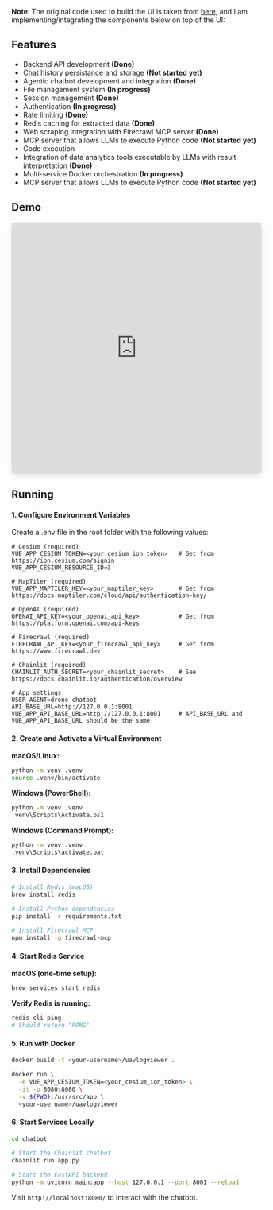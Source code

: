 **Note**: The original code used to build the UI is taken from [here](https://github.com/ArduPilot/UAVLogViewer), and I am implementing/integrating the components below on top of the UI:

## Features

- Backend API development **(Done)**
- Chat history persistance and storage **(Not started yet)**
- Agentic chatbot development and integration **(Done)**
- File management system **(In progress)**
- Session management **(Done)**
- Authentication **(In progress)**
- Rate limiting **(Done)**
- Redis caching for extracted data **(Done)**
- Web scraping integration with Firecrawl MCP server **(Done)**
- MCP server that allows LLMs to execute Python code **(Not started yet)**
- Code execution
- Integration of data analytics tools executable by LLMs with result interpretation **(Done)**
- Multi-service Docker orchestration **(In progress)**
- MCP server that allows LLMs to execute Python code **(Not started yet)**

## Demo 

<div style="display: flex; justify-content: flex-start; margin-bottom: 20px;">
  <iframe width="1000" height="506" 
          src="https://www.youtube.com/embed/vtJJbjGfosw" 
          style="max-width: 1000px; border-radius: 8px; box-shadow: 0 4px 12px rgba(0,0,0,0.1);"
          frameborder="0" 
          allow="accelerometer; autoplay; clipboard-write; encrypted-media; gyroscope; picture-in-picture" 
          allowfullscreen>
  </iframe>
</div>

## Running  

#### 1. Configure Environment Variables


Create a .env file in the root folder with the following values:

```env 
# Cesium (required)
VUE_APP_CESIUM_TOKEN=<your_cesium_ion_token>   # Get from https://ion.cesium.com/signin
VUE_APP_CESIUM_RESOURCE_ID=3

# MapTiler (required)
VUE_APP_MAPTILER_KEY=<your_maptiler_key>       # Get from https://docs.maptiler.com/cloud/api/authentication-key/

# OpenAI (required)
OPENAI_API_KEY=<your_openai_api_key>           # Get from https://platform.openai.com/api-keys

# Firecrawl (required)
FIRECRAWL_API_KEY=<your_firecrawl_api_key>     # Get from https://www.firecrawl.dev

# Chainlit (required)
CHAINLIT_AUTH_SECRET=<your_chainlit_secret>    # See https://docs.chainlit.io/authentication/overview

# App settings
USER_AGENT=drone-chatbot
API_BASE_URL=http://127.0.0.1:8001
VUE_APP_API_BASE_URL=http://127.0.0.1:8001     # API_BASE_URL and VUE_APP_API_BASE_URL should be the same
```

#### 2. Create and Activate a Virtual Environment

**macOS/Linux:**
```bash
python -m venv .venv
source .venv/bin/activate
```

**Windows (PowerShell):**
```bash
python -m venv .venv
.venv\Scripts\Activate.ps1
```
**Windows (Command Prompt):**
```bash
python -m venv .venv
.venv\Scripts\activate.bat
```

#### 3. Install Dependencies 

```bash
# Install Redis (macOS)
brew install redis

# Install Python dependencies
pip install -r requirements.txt

# Install Firecrawl MCP
npm install -g firecrawl-mcp
```

#### 4. Start Redis Service

**macOS (one-time setup):**
```bash
brew services start redis
```

**Verify Redis is running:**
```bash
redis-cli ping
# Should return "PONG"
```

#### 5. Run with Docker 

```bash
docker build -t <your-username>/uavlogviewer . 

docker run \
  -e VUE_APP_CESIUM_TOKEN=<your_cesium_ion_token> \
  -it -p 8080:8080 \
  -v ${PWD}:/usr/src/app \
  <your-username>/uavlogviewer
```

#### 6. Start Services Locally

```bash
cd chatbot
```

```bash
# Start the Chainlit chatbot
chainlit run app.py
```

```bash
# Start the FastAPI backend
python -m uvicorn main:app --host 127.0.0.1 --port 8001 --reload
```

Visit `http://localhost:8080/` to interact with the chatbot.